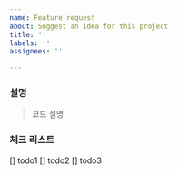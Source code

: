 ```yaml
---
name: Feature request
about: Suggest an idea for this project
title: ''
labels: ''
assignees: ''

---
```


### 설명
> 코드 설명

### 체크 리스트
[] todo1
[] todo2
[] todo3
